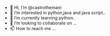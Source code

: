 - 👋 Hi, I’m @castrothemani
- 👀 I’m interested in python,java and java script..
- 🌱 I’m currently learning python..
- 💞️ I’m looking to collaborate on ...
- 📫 How to reach me ...

<!---
castrothemani/castrothemani is a ✨ special ✨ repository because its `README.md` (this file) appears on your GitHub profile.
You can click the Preview link to take a look at your changes.
--->
